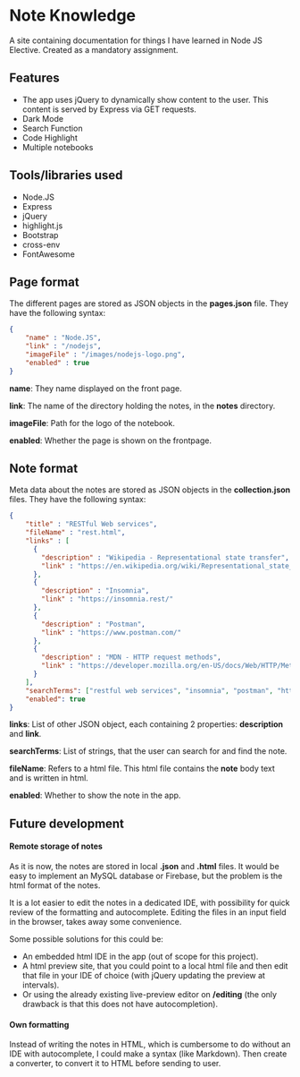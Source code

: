 # Note Knowledge
A site containing documentation for things I have learned in Node JS Elective. Created as a mandatory assignment.

## Features

 - The app uses jQuery to dynamically show content to the user. This content is served by Express via GET requests.
 - Dark Mode
 - Search Function
 - Code Highlight
 - Multiple notebooks
 
## Tools/libraries used

 - Node.JS
 - Express
 - jQuery
 - highlight.js
 - Bootstrap
 - cross-env
 - FontAwesome

## Page format

The different pages are stored as JSON objects in the **pages.json** file. They have the following syntax:

```json
{
    "name" : "Node.JS",
    "link" : "/nodejs",
    "imageFile" : "/images/nodejs-logo.png",
    "enabled" : true
}
```

**name**: They name displayed on the front page.

**link**: The name of the directory holding the notes, in the **notes** directory.

**imageFile**: Path for the logo of the notebook.

**enabled**: Whether the page is shown on the frontpage.

## Note format

Meta data about the notes are stored as JSON objects in the **collection.json** files. They have the following syntax:

```json
{
    "title" : "RESTful Web services",
    "fileName" : "rest.html",
    "links" : [
      {
        "description" : "Wikipedia - Representational state transfer",
        "link" : "https://en.wikipedia.org/wiki/Representational_state_transfer"
      },
      {
        "description" : "Insomnia",
        "link" : "https://insomnia.rest/"
      },
      {
        "description" : "Postman",
        "link" : "https://www.postman.com/"
      },
      {
        "description" : "MDN - HTTP request methods",
        "link" : "https://developer.mozilla.org/en-US/docs/Web/HTTP/Methods"
      }
    ],
    "searchTerms": ["restful web services", "insomnia", "postman", "http request methods"],
    "enabled": true
}
```

**links**: List of other JSON object, each containing 2 properties: **description** and **link**.

**searchTerms**: List of strings, that the user can search for and find the note.

**fileName**: Refers to a html file. This html file contains the **note** body text and is written in html.

**enabled**: Whether to show the note in the app. 

## Future development
#### Remote storage of notes
 
As it is now, the notes are stored in local **.json** and **.html** files. 
It would be easy to implement an MySQL database or Firebase, but the problem is the html format of the notes.

It is a lot easier to edit the notes in a dedicated IDE, with possibility for quick review of the formatting and autocomplete.
Editing the files in an input field in the browser, takes away some convenience. 

Some possible solutions for this could be:
 - An embedded html IDE in the app (out of scope for this project).
 - A html preview site, that you could point to a local html file and then edit that file in your IDE of choice (with jQuery updating the preview at intervals).
 - Or using the already existing live-preview editor on **/editing** (the only drawback is that this does not have autocompletion).
 
#### Own formatting

Instead of writing the notes in HTML, which is cumbersome to do without an IDE with autocomplete, I could make a syntax (like Markdown).
Then create a converter, to convert it to HTML before sending to user.

